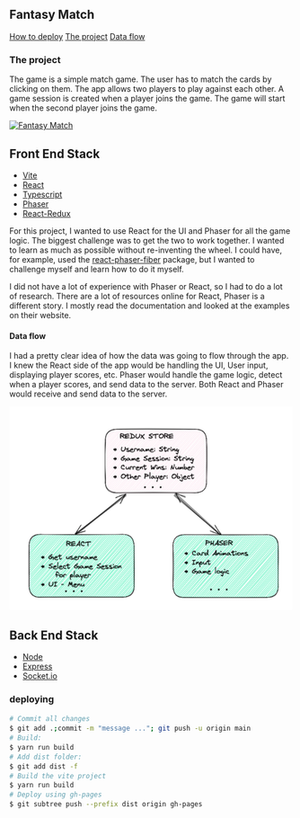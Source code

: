 ## Fantasy Match

<!--  add a link to the deploying heading -->

[How to deploy](#deploying)
[The project](#the-project)
[Data flow](#data-flow)

### The project

The game is a simple match game. The user has to match the cards by clicking on them. The app
allows two players to play against each other. A game session is created when a player joins the
game. The game will start when the second player joins the game.

[![Fantasy Match](./fantasy-match.png)](./fantasy-match.png)

## Front End Stack

- [Vite](https://vitejs.dev/)
- [React](https://reactjs.org/)
- [Typescript](https://www.typescriptlang.org/)
- [Phaser](https://phaser.io/)
- [React-Redux](https://react-redux.js.org/)

For this project, I wanted to use React for the UI and Phaser for all the game logic. The biggest
challenge was to get the two to work together. I wanted to learn as much as possible without
re-inventing the wheel. I could have, for example, used the [react-phaser-fiber](https://www.npmjs.com/package/react-phaser-fiber)
package, but I wanted to challenge myself and learn how to do it myself.

I did not have a lot of experience with Phaser or React, so I had to do a lot of research. There
are a lot of resources online for React, Phaser is a different story. I mostly read the documentation
and looked at the examples on their website.

#### Data flow

I had a pretty clear idea of how the data was going to flow through the app. I knew the React side of the app
would be handling the UI, User input, displaying player scores, etc. Phaser would handle the game logic, detect
when a player scores, and send data to the server. Both React and Phaser would receive and send data to the server.

[![React and Phase communicate through redux store](./react-redux-2.png)](./react-redux-2.png)

## Back End Stack

- [Node](https://nodejs.org/en/)
- [Express](https://expressjs.com/)
- [Socket.io](https://socket.io/)

### deploying

```bash
# Commit all changes
$ git add .;commit -m "message ..."; git push -u origin main
# Build:
$ yarn run build
# Add dist folder:
$ git add dist -f
# Build the vite project
$ yarn run build
# Deploy using gh-pages
$ git subtree push --prefix dist origin gh-pages
```
